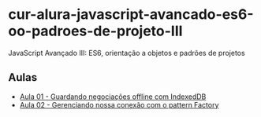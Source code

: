 # cur-alura-javascript-avancado-es6-oo-padroes-de-projeto-III
JavaScript Avançado III: ES6, orientação a objetos e padrões de projetos

## Aulas
- [Aula 01 - Guardando negociações offline com IndexedDB](https://github.com/vxrnxk/cur-alura-javascript-avancado-es6-oo-padroes-de-projeto-III/tree/master/aula-01)
- [Aula 02 - Gerenciando nossa conexão com o pattern Factory](https://github.com/vxrnxk/cur-alura-javascript-avancado-es6-oo-padroes-de-projeto-III/tree/master/aula-02)